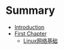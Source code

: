 # Summary

* [Introduction](README.md)
* [First Chapter](chapter1.md)
  * [Linux网络基础](chapter1/test.md)

